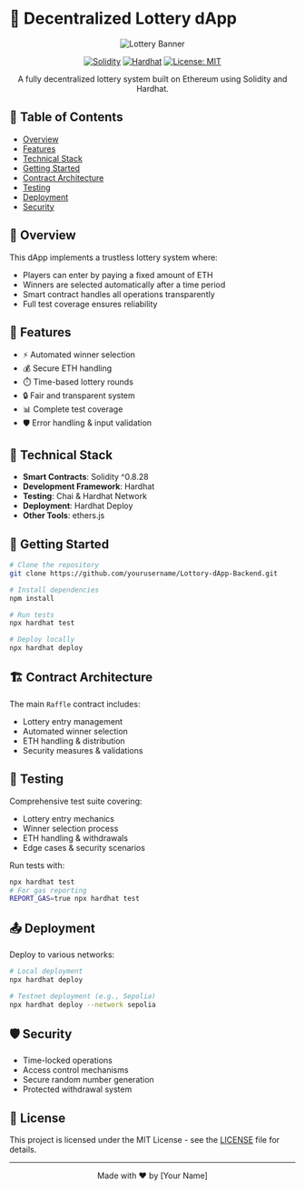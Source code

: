 # 🎰 Decentralized Lottery dApp

<div align="center">

![Lottery Banner](https://img.shields.io/badge/🎲%20Decentralized-Lottery-blue?style=for-the-badge)

[![Solidity](https://img.shields.io/badge/Solidity-%5E0.8.28-363636?style=flat-square&logo=solidity)](https://docs.soliditylang.org/)
[![Hardhat](https://img.shields.io/badge/Built%20with-Hardhat-yellow?style=flat-square)](https://hardhat.org/)
[![License: MIT](https://img.shields.io/badge/License-MIT-green.svg?style=flat-square)](https://opensource.org/licenses/MIT)

A fully decentralized lottery system built on Ethereum using Solidity and Hardhat.

</div>

## 📑 Table of Contents

- [Overview](#overview)
- [Features](#features)
- [Technical Stack](#technical-stack)
- [Getting Started](#getting-started)
- [Contract Architecture](#contract-architecture)
- [Testing](#testing)
- [Deployment](#deployment)
- [Security](#security)

## 🌟 Overview

This dApp implements a trustless lottery system where:

- Players can enter by paying a fixed amount of ETH
- Winners are selected automatically after a time period
- Smart contract handles all operations transparently
- Full test coverage ensures reliability

## 🎯 Features

- ⚡ Automated winner selection
- 💰 Secure ETH handling
- ⏱️ Time-based lottery rounds
- 🔒 Fair and transparent system
- 📊 Complete test coverage
- 🛡️ Error handling & input validation

## 🔧 Technical Stack

- **Smart Contracts**: Solidity ^0.8.28
- **Development Framework**: Hardhat
- **Testing**: Chai & Hardhat Network
- **Deployment**: Hardhat Deploy
- **Other Tools**: ethers.js

## 🚀 Getting Started

```bash
# Clone the repository
git clone https://github.com/yourusername/Lottory-dApp-Backend.git

# Install dependencies
npm install

# Run tests
npx hardhat test

# Deploy locally
npx hardhat deploy
```

## 🏗️ Contract Architecture

The main `Raffle` contract includes:

- Lottery entry management
- Automated winner selection
- ETH handling & distribution
- Security measures & validations

## 🧪 Testing

Comprehensive test suite covering:

- Lottery entry mechanics
- Winner selection process
- ETH handling & withdrawals
- Edge cases & security scenarios

Run tests with:

```bash
npx hardhat test
# For gas reporting
REPORT_GAS=true npx hardhat test
```

## 📤 Deployment

Deploy to various networks:

```bash
# Local deployment
npx hardhat deploy

# Testnet deployment (e.g., Sepolia)
npx hardhat deploy --network sepolia
```

## 🛡️ Security

- Time-locked operations
- Access control mechanisms
- Secure random number generation
- Protected withdrawal system

## 📄 License

This project is licensed under the MIT License - see the [LICENSE](LICENSE) file for details.

---

<div align="center">

Made with ❤️ by [Your Name]

</div>
